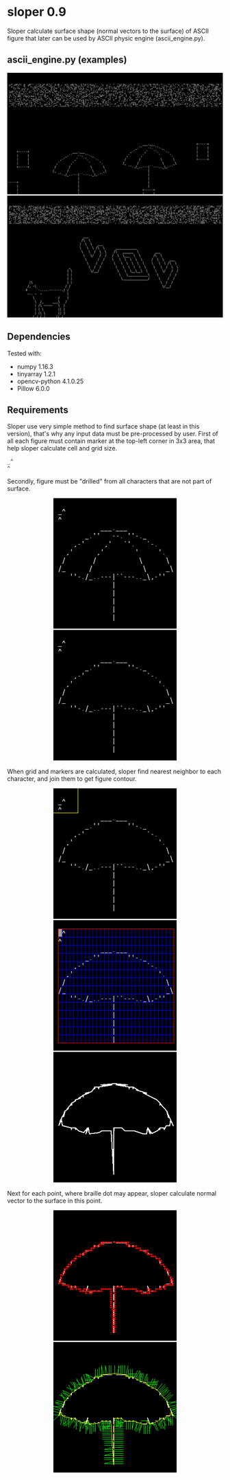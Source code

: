# sloper 0.9
Sloper calculate surface shape (normal vectors to the surface) of ASCII figure that later can be used by ASCII physic engine (ascii_engine.py).

## ascii_engine.py (examples)
<p align="center">
<img src="./doc/demo1.gif"/>
<img src="./doc/demo3.gif"/>
</p>

## Dependencies
Tested with:
- numpy            1.16.3
- tinyarray        1.2.1
- opencv-python    4.1.0.25
- Pillow           6.0.0

## Requirements
Sloper use very simple method to find surface shape (at least in this version), that's why any input data must be pre-processed by user.
First of all each figure must contain marker at the top-left corner in 3x3 area, that help sloper calculate cell and grid size.
```
_^
^
```
Secondly, figure must be "drilled" from all characters that are not part of surface.

<p align="center">
<img src="./doc/umbrella_not_drilled.png"/>
<img src="./doc/umbrella_drilled.png"/>
</p>

When grid and markers are calculated, sloper find nearest neighbor to each character, and join them to get figure contour.

<p align="center">
<img src="./doc/ascii_image.png"/>
<img src="./doc/grid_and_markers.png"/>
<img src="./doc/contours.png"/>
</p>

Next for each point, where braille dot may appear, sloper calculate normal vector to the surface in this point.

<p align="center">
<img src="./doc/braille_dots.png"/>
<img src="./doc/normal_vectors.png"/>
</p>
